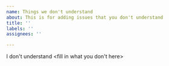 ```yaml
---
name: Things we don't understand
about: This is for adding issues that you don't understand
title: ''
labels: ''
assignees: ''

---
```


I don't understand <fill in what you don't here>
